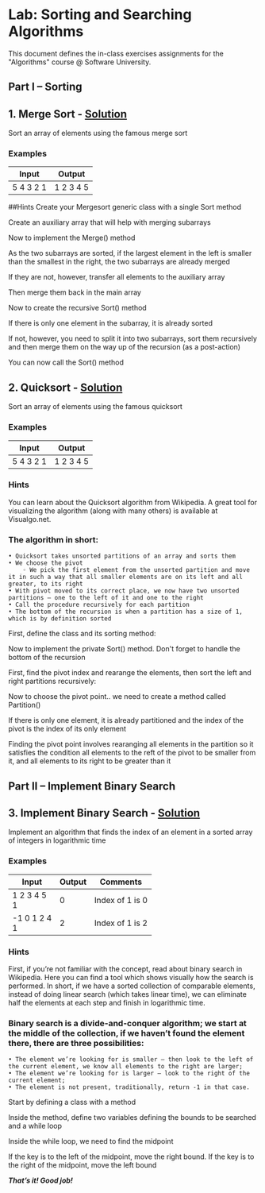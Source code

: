 # Lab: Sorting and Searching Algorithms
This document defines the in-class exercises assignments for the "Algorithms" course @ Software University. 
## Part I – Sorting
##    1. Merge Sort - [Solution](https://github.com/borislavstoychev/Algorithms/blob/main/Sorting%20and%20Searching%20Algorithms/merge_sort.py)
Sort an array of elements using the famous merge sort
### Examples
Input  | Output
-------| ------
5 4 3 2 1  | 1 2 3 4 5

##Hints
Create your Mergesort generic class with a single Sort method

Create an auxiliary array that will help with merging subarrays

Now to implement the Merge() method

As the two subarrays are sorted, if the largest element in the left is smaller than the smallest in the right, the two subarrays are already merged

If they are not, however, transfer all elements to the auxiliary array

Then merge them back in the main array

Now to create the recursive Sort() method

If there is only one element in the subarray, it is already sorted

If not, however, you need to split it into two subarrays, sort them recursively and then merge them on the way up of the recursion (as a post-action)

You can now call the Sort() method 

##    2. Quicksort - [Solution](https://github.com/borislavstoychev/Algorithms/blob/main/Sorting%20and%20Searching%20Algorithms/quicksort.py)
Sort an array of elements using the famous quicksort
### Examples
Input | Output
------| -----
5 4 3 2 1  | 1 2 3 4 5
### Hints
You can learn about the Quicksort algorithm from Wikipedia.
A great tool for visualizing the algorithm (along with many others) is available at Visualgo.net.
### The algorithm in short:
    • Quicksort takes unsorted partitions of an array and sorts them
    • We choose the pivot
        ◦ We pick the first element from the unsorted partition and move it in such a way that all smaller elements are on its left and all greater, to its right
    • With pivot moved to its correct place, we now have two unsorted partitions – one to the left of it and one to the right
    • Call the procedure recursively for each partition
    • The bottom of the recursion is when a partition has a size of 1, which is by definition sorted
First, define the class and its sorting method:

Now to implement the private Sort() method. Don't forget to handle the bottom of the recursion

First, find the pivot index and rearange the elements, then sort the left and right partitions recursively:

Now to choose the pivot point.. we need to create a method called Partition() 

If there is only one element, it is already partitioned and the index of the pivot is the index of its only element

Finding the pivot point involves rearanging all elements in the partition so it satisfies the condition all elements to the reft of the pivot to be smaller from it, and all elements to its right to be greater than it

## Part II – Implement Binary Search
##    3. Implement Binary Search - [Solution](https://github.com/borislavstoychev/Algorithms/blob/main/Sorting%20and%20Searching%20Algorithms/binery_search.py)
Implement an algorithm that finds the index of an element in a sorted array of integers in logarithmic time
### Examples
Input | Output |Comments
------| -------| -------
1 2 3 4 5<br>1 | 0  | Index of 1 is 0
-1 0 1 2 4<br>1  | 2  | Index of 1 is 2
### Hints
First, if you’re not familiar with the concept, read about binary search in Wikipedia.
Here you can find a tool which shows visually how the search is performed.
In short, if we have a sorted collection of comparable elements, instead of doing linear search (which takes linear time), we can eliminate half the elements at each step and finish in logarithmic time. 
### Binary search is a divide-and-conquer algorithm; we start at the middle of the collection, if we haven’t found the element there, there are three possibilities: 
    • The element we’re looking for is smaller – then look to the left of the current element, we know all elements to the right are larger; 
    • The element we’re looking for is larger – look to the right of the current element; 
    • The element is not present, traditionally, return -1 in that case.
Start by defining a class with a method

Inside the method, define two variables defining the bounds to be searched and a while loop

Inside the while loop, we need to find the midpoint

If the key is to the left of the midpoint, move the right bound. If the key is to the right of the midpoint, move the left bound

***That’s it! Good job!***